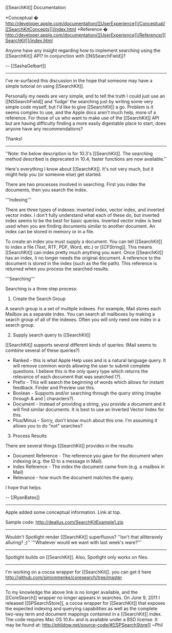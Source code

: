[[SearchKit]] Documentation

*Conceptual � http://developer.apple.com/documentation/[[UserExperience]]/Conceptual/[[SearchKitConcepts]]/index.html
*Reference � http://developer.apple.com/documentation/[[UserExperience]]/Reference/[[SearchKit]]/index.html


Anyone have any insight regarding how to implement searching using the [[SearchKit]] API?  In conjunction with [[NSSearchField]]?

-- [[SashaGelbart]]

----

I've re-surfaced this discussion in the hope that someone may have a simple tutorial on using [[SearchKit]].

Personally my needs are very simple, and to tell the truth I could just use an [[NSSearchField]] and 'fudge' the searching just by writing some very simple code myself, but I'd like to give [[SearchKit]] a go. Problem is it seems complex to use, and the Apple docs aren't much help, more of a reference. For those of us who want to make use of the [[SearchKit]] API but are having difficulty finding a more easily digestable place to start, does anyone have any recommendations?

Thanks!

----

''Note: the below description is for 10.3's [[SearchKit]].  The searching method described is deprecated in 10.4; faster functions are now available.''

Here's everything I know about [[SearchKit]]. It's not very much, but it might help you (or someone else) get started.

There are two processes involved in searching. First you index the documents, then you search the index.

'''Indexing'''

There are three types of indexes: inverted index, vector index, and inverted vector index. I don't fully understand what each of these do, but inverted index seems to be the best for basic queries. Inverted vector index is best used when you are finding documents similar to another document. An index can be stored in memory or in a file.

To create an index you must supply a document. You can tell [[SearchKit]] to index a file (Text, RTF, PDF, Word, etc.) or [[CFString]]. This means [[SearchKit]] can index pretty much anything you want. Once [[SearchKit]] has an index, it no longer needs the original document. A reference to the document is stored in the index (such as the file path). This reference is returned when you process the searched results.


'''Searching'''

Searching is a three step process:


1. Create the Search Group

A search group is a set of multiple indexes. For example, Mail stores each Mailbox as a separate index. You can search all mailboxes by making a search group of all of the indexes. Often you will only need one index in a search group.


2. Supply search query to [[SearchKit]]

[[SearchKit]] supports several different kinds of queries: (Mail seems to combine several of these queries?)

* Ranked - this is what Apple Help uses and is a natural language query. It will remove common words allowing the user to submit complete questions. I believe this is the only query type which returns the relevance of each document that was searched (?).
* Prefix - This will search the beginning of words which allows for instant feedback. Finder and Preview use this.
* Boolean - Supports and/or searching through the query string (maybe through & and | characters?).
* Document - Instead of providing a string, you provide a document and it will find similar documents. It is best to use an Inverted Vector Index for this.
* Plus/Minus - Sorry, don't know much about this one. I'm assuming it allows you to do "not" searches?



3. Process Results

There are several things [[SearchKit]] provides in the results:

* Document Reference - The reference you gave for the document when indexing (e.g. the ID to a message in Mail).
* Index Reference - The index the document came from (e.g. a mailbox in Mail)
* Relevance - how much the document matches the query.


I hope that helps.

-- [[RyanBates]]

----

Apple added some conceptual information. Link at top.

Sample code: http://deallus.com/SearchKitExample1.zip

----

Wouldn't Spotlight render [[SearchKit]] superfluous?   ''Isn't that alliteravely alluring? ;)'' '''Whatever would we want with last week's ware?'''

----

Spotlight builds on [[SearchKit]]. Also, Spotlight only works on files.

----

I'm working on a cocoa wrapper for [[SearchKit]]. you can get it here http://github.com/simonmenke/coresearch/tree/master 

----

To my knowledge the above link is no longer available, and the [[CoreSearch]] wrapper no longer appears in searches. On June 9, 2011 I released [[SPSearchStore]], a cocoa wrapper for [[SearchKit]] that exposes the expected indexing and querying capabilities as well as the complete two-way term and document mappings contained in a [[SearchKit]] index. The code requires Mac OS 10.6+ and is available under a BSD license. It may be found at: http://phildow.net/source-code/#[[SPSearchStore]] ~Phil